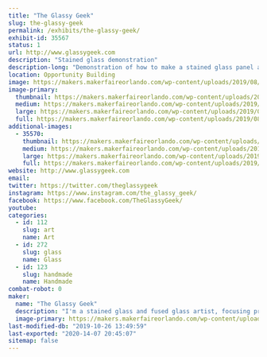 ```yaml
---
title: "The Glassy Geek"
slug: the-glassy-geek
permalink: /exhibits/the-glassy-geek/
exhibit-id: 35567
status: 1
url: http://www.glassygeek.com
description: "Stained glass demonstration"
description-long: "Demonstration of how to make a stained glass panel and/or sun catchers in the copper foil method, including cutting, grinding, foiling and soldering the glass."
location: Opportunity Building
image: https://makers.makerfaireorlando.com/wp-content/uploads/2019/08/HarleyQuinnPanel-Finished.jpg
image-primary:
  thumbnail: https://makers.makerfaireorlando.com/wp-content/uploads/2019/08/HarleyQuinnPanel-Finished-150x150.jpg
  medium: https://makers.makerfaireorlando.com/wp-content/uploads/2019/08/HarleyQuinnPanel-Finished-288x300.jpg
  large: https://makers.makerfaireorlando.com/wp-content/uploads/2019/08/HarleyQuinnPanel-Finished.jpg
  full: https://makers.makerfaireorlando.com/wp-content/uploads/2019/08/HarleyQuinnPanel-Finished.jpg
additional-images:
  - 35570:
    thumbnail: https://makers.makerfaireorlando.com/wp-content/uploads/2019/08/Glassy-Geek-Display-150x150.jpg
    medium: https://makers.makerfaireorlando.com/wp-content/uploads/2019/08/Glassy-Geek-Display-300x225.jpg
    large: https://makers.makerfaireorlando.com/wp-content/uploads/2019/08/Glassy-Geek-Display.jpg
    full: https://makers.makerfaireorlando.com/wp-content/uploads/2019/08/Glassy-Geek-Display.jpg
website: http://www.glassygeek.com
email: 
twitter: https://twitter.com/theglassygeek
instagram: https://www.instagram.com/the_glassy_geek/
facebook: https://www.facebook.com/TheGlassyGeek/
youtube: 
categories:
  - id: 112
    slug: art
    name: Art
  - id: 272
    slug: glass
    name: Glass
  - id: 123
    slug: handmade
    name: Handmade
combat-robot: 0
maker:
  name: "The Glassy Geek"
  description: "I'm a stained glass and fused glass artist, focusing primarily on geek culture.  My work can be found online or at sci-fi and comic cons in the southeast.  I work in both copper foil and lead came methods of stained glass construction, and often incorporate fused glass elements or painted elements fired in the kiln."
  image-primary: https://makers.makerfaireorlando.com/wp-content/uploads/2019/08/GlassyGeekSquareLogo.jpg
last-modified-db: "2019-10-26 13:49:59"
last-exported: "2020-14-07 20:45:07"
sitemap: false
---
```

